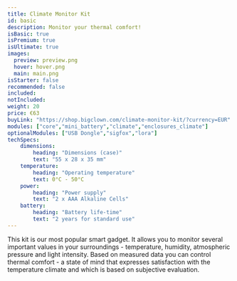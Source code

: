 ```yaml
---
title: Climate Monitor Kit
id: basic
description: Monitor your thermal comfort!
isBasic: true
isPremium: true
isUltimate: true
images:
  preview: preview.png
  hover: hover.png
  main: main.png
isStarter: false
recommended: false
included:
notIncluded:
weight: 20
price: €63
buyLink: "https://shop.bigclown.com/climate-monitor-kit/?currency=EUR"
modules: ["core","mini_battery","climate","enclosures_climate"]
optionalModules: ["USB Dongle","sigfox","lora"]
techSpecs:
    dimensions:
        heading: "Dimensions (case)"
        text: "55 x 28 x 35 mm"
    temperature:
        heading: "Operating temperature"
        text: 0°C - 50°C
    power:
        heading: "Power supply"
        text: "2 x AAA Alkaline Cells"
    battery:
        heading: "Battery life-time"
        text: "2 years for standard use"
---
```


This kit is our most popular smart gadget. It allows you to monitor several important values in your surroundings - temperature, humidity, atmospheric pressure and light intensity. Based on measured data you can control thermal comfort - a state of mind that expresses satisfaction with the temperature climate and which is based on subjective evaluation.
